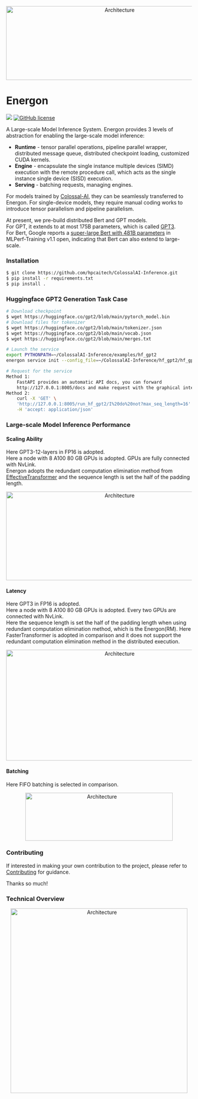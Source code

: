 <div  align="center">    
    <img src="https://user-images.githubusercontent.com/12018307/165214566-467a1748-5987-4664-b5b2-d6e3367bb1b9.png" width = "600" height = "200
    " alt="Architecture" align=center />
</div>

# Energon

![](https://img.shields.io/badge/Made%20with-ColossalAI-blueviolet?style=flat)
[![GitHub license](https://img.shields.io/github/license/hpcaitech/FastFold)](https://github.com/hpcaitech/ColossalAI-Inference/blob/main/LICENSE)


A Large-scale Model Inference System.
Energon provides 3 levels of abstraction for enabling the large-scale model inference:
- **Runtime** - tensor parallel operations, pipeline parallel wrapper, distributed message queue, distributed checkpoint loading, customized CUDA kernels.
- **Engine** - encapsulate the single instance multiple devices (SIMD) execution with the remote procedure call, which acts as the single instance single device (SISD) execution.
- **Serving** - batching requests, managing engines.

For models trained by [Colossal-AI](https://github.com/hpcaitech/ColossalAI), they can be seamlessly transferred to Energon.
For single-device models, they require manual coding works to introduce tensor parallelism and pipeline parallelism.

At present, we pre-build distributed Bert and GPT models.  
For GPT, it extends to at most 175B parameters, which is called [GPT3](https://arxiv.org/abs/2005.14165).  
For Bert, Google reports a [super-large Bert with 481B parameters](https://mlcommons.org/en/training-normal-11/) in MLPerf-Training v1.1 open, indicating that Bert can also extend to large-scale.

### Installation
``` bash
$ git clone https://github.com/hpcaitech/ColossalAI-Inference.git
$ pip install -r requirements.txt
$ pip install .
```

### Huggingface GPT2 Generation Task Case

``` bash
# Download checkpoint
$ wget https://huggingface.co/gpt2/blob/main/pytorch_model.bin
# Download files for tokenizer
$ wget https://huggingface.co/gpt2/blob/main/tokenizer.json
$ wget https://huggingface.co/gpt2/blob/main/vocab.json
$ wget https://huggingface.co/gpt2/blob/main/merges.txt

# Launch the service
export PYTHONPATH=~/ColossalAI-Inference/examples/hf_gpt2
energon service init --config_file=~/ColossalAI-Inference/hf_gpt2/hf_gpt2_config.py

# Request for the service
Method 1: 
    FastAPI provides an automatic API docs, you can forward 
    http://127.0.0.1:8005/docs and make request with the graphical interface.
Method 2:
    curl -X 'GET' \
    'http://127.0.0.1:8005/run_hf_gpt2/I%20do%20not?max_seq_length=16' \
    -H 'accept: application/json' 
```

### Large-scale Model Inference Performance
#### Scaling Ability

Here GPT3-12-layers in FP16 is adopted.  
Here a node with 8 A100 80 GB GPUs is adopted. GPUs are fully connected with NvLink.  
Energon adopts the redundant computation elimination method from [EffectiveTransformer](https://github.com/bytedance/effective_transformer) and the sequence length is set the half of the padding length.
<div  align="center">    
    <img src="https://user-images.githubusercontent.com/12018307/168971637-ffd1d6ba-44bb-4043-a275-3dc2a008c048.png" width = "600" height = "240" alt="Architecture" align=center />
</div>

#### Latency
Here GPT3 in FP16 is adopted.  
Here a node with 8 A100 80 GB GPUs is adopted. Every two GPUs are connected with NvLink.  
Here the sequence length is set the half of the padding length when using redundant computation elimination method, which is the Energon(RM).
Here FasterTransformer is adopted in comparison and it does not support the redundant computation elimination method in the distributed execution.
<div  align="center">    
    <img src="https://user-images.githubusercontent.com/12018307/169728315-8ac95e4f-3e81-44e5-b82b-5873ffe85351.png" width = "600" height = "300" alt="Architecture" align=center />
</div>

#### Batching
Here FIFO batching is selected in comparison.
<div  align="center">    
    <img src="https://user-images.githubusercontent.com/12018307/169729579-8735c905-30ed-44f9-af4e-275e021f4266.png" width = "400" height = "130" alt="Architecture" align=center />
</div>

### Contributing

If interested in making your own contribution to the project, please refer to [Contributing](./CONTRIBUTING.md) for guidance.

Thanks so much!

### Technical Overview

<div  align="center">    
    <img src="https://user-images.githubusercontent.com/12018307/168971629-6df3232b-85a7-43ce-95df-f067e7e5959c.png" width = "480" height = "500" alt="Architecture" align=center />
</div>

<!-- 

![image (1)](https://user-images.githubusercontent.com/12018307/168971641-aebe986a-7e9d-4c66-9ced-4e8b7a1628e2.png)
![batch drawio](https://user-images.githubusercontent.com/12018307/168971644-35393802-7d8b-4e13-9428-340f7328616c.png) -->

